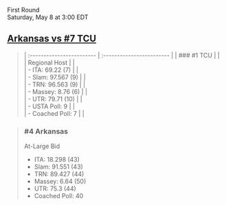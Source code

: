First Round  
Saturday, May 8 at 3:00 EDT
## [Arkansas vs #7 TCU](https://www.ncaa.com/game/5833394) 

> | :------------------------ | :------------------------ |
> | ### #1 TCU                | |  
> | Regional Host             | |  
> | - ITA: 69.22 (7)          | |  
> | - Slam: 97.567 (9)        | |  
> | - TRN: 96.563 (9)         | |  
> | - Massey: 8.76 (6)        | |  
> | - UTR: 79.71 (10)         | |  
> | - USTA Poll: 9            | |  
> | - Coached Poll: 7         | |  

> ### #4 Arkansas  
> At-Large Bid  
> - ITA: 18.298 (43)  
> - Slam: 91.551 (43)  
> - TRN: 89.427 (44)  
> - Massey: 6.64 (50)  
> - UTR: 75.3 (44)  
> - Coached Poll: 40  